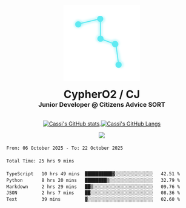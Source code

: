 <p align="center">
  <img src=Test(1).png alt="Logo Image" width="40%"/>
</p>
<h1 align="center" style="margin: 0 auto 0 auto;">CypherO2 / CJ</h1>
<h3 align="center" style="margin: 0 auto 0 auto;">Junior Developer @ Citizens Advice SORT</h3>
<br/>
<p align="center">
<a href="https://github.com/CypherO2">
  <img width="60%" align="center" src="https://github-readme-stats.vercel.app/api?username=CypherO2&show_icons=true&card_width=200&text_color=ffffff&icon_color=00ffff&bg_color=1c1917&title_color=00ffff" alt="Cassi's GitHub stats"/>
</a>
<a href="https://github.com/CypherO2">
  <img width="39%" align="center" src="https://github-readme-stats.vercel.app/api/top-langs?username=CypherO2&layout=compact&langs_count=8&card_width=100&text_color=ffffff&bg_color=1c1917&title_color=00ffff" alt="Cassi's GitHub Langs" />
</a>
</p>
<p align=center>
  <img src="https://github-readme-activity-graph.vercel.app/graph?username=CypherO2&theme=react&bg_color=1c1917&hide_border=false" width="99%"/>
</p>
<!--START_SECTION:waka-->

```txt
From: 06 October 2025 - To: 22 October 2025

Total Time: 25 hrs 9 mins

TypeScript   10 hrs 49 mins  ██████████▓░░░░░░░░░░░░░░   42.51 %
Python       8 hrs 20 mins   ████████▒░░░░░░░░░░░░░░░░   32.79 %
Markdown     2 hrs 29 mins   ██▒░░░░░░░░░░░░░░░░░░░░░░   09.76 %
JSON         2 hrs 7 mins    ██░░░░░░░░░░░░░░░░░░░░░░░   08.36 %
Text         39 mins         ▓░░░░░░░░░░░░░░░░░░░░░░░░   02.60 %
```

<!--END_SECTION:waka-->
